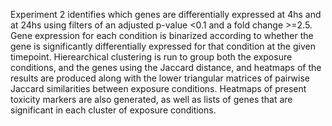 Experiment 2 identifies which genes are differentially expressed at 4hs and at 24hs using filters of an adjusted p-value <0.1 and a fold change >=2.5. Gene expression for each condition is binarized according to whether the gene is significantly differentially expressed for that condition at the given timepoint. Hierearchical clustering is run to group both the exposure conditions, and the genes using the Jaccard distance, and heatmaps of the results are produced along with the lower triangular matrices of pairwise Jaccard similarities between exposure conditions. Heatmaps of present toxicity markers are also generated, as well as lists of genes that are significant in each cluster of exposure conditions.
